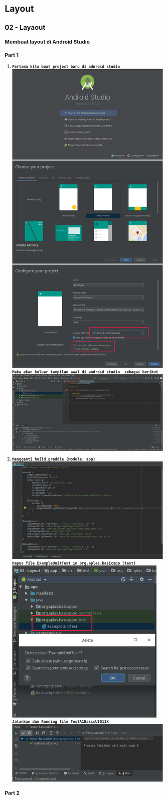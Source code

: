 # Layout

## 02 - Layaout

### Membuat layout di Android Studio

### Part 1
1. <b>`Pertama kita buat project baru di adnroid studio`
![](img/start.png)
![](img/start1.png)
![](img/start2.png)
`Maka akan keluar tampilan awal di android studio  sebagai berikut`
![](img/tamp1.png)
</b>

2. <b>`Mengganti build.graddle (Module: app)`
![](img/gradle.png)
`Hapus file ExampleUnitTest in org.aplas.basicapp (test)`
![](img/gradleh.png)
`Jalankan dan Running file TestA1BasicUI011X`
![](img/run.png)
</b>

### Part 2

